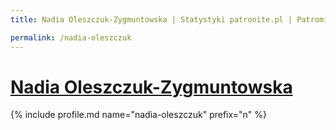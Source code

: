 ```yaml
---
title: Nadia Oleszczuk-Zygmuntowska | Statystyki patronite.pl | Patromierz

permalink: /nadia-oleszczuk
---
```


# [Nadia Oleszczuk-Zygmuntowska](https://patronite.pl/nadia-oleszczuk)

{% include profile.md name="nadia-oleszczuk" prefix="n" %}
